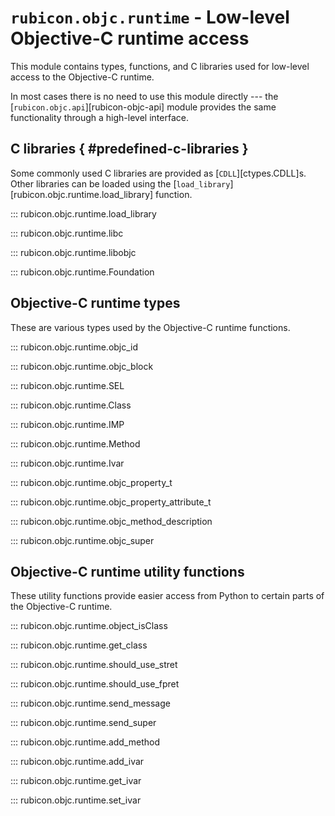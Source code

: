 # `rubicon.objc.runtime` - Low-level Objective-C runtime access

This module contains types, functions, and C libraries used for
low-level access to the Objective-C runtime.

In most cases there is no need to use this module directly --- the
[`rubicon.objc.api`][rubicon-objc-api] module provides the
same functionality through a high-level interface.

## C libraries { #predefined-c-libraries }

Some commonly used C libraries are provided as
[`CDLL`][ctypes.CDLL]s. Other libraries can be
loaded using the [`load_library`][rubicon.objc.runtime.load_library] function.

::: rubicon.objc.runtime.load_library

::: rubicon.objc.runtime.libc

::: rubicon.objc.runtime.libobjc

::: rubicon.objc.runtime.Foundation

## Objective-C runtime types

These are various types used by the Objective-C runtime functions.

::: rubicon.objc.runtime.objc_id

::: rubicon.objc.runtime.objc_block

::: rubicon.objc.runtime.SEL

::: rubicon.objc.runtime.Class

::: rubicon.objc.runtime.IMP

::: rubicon.objc.runtime.Method

::: rubicon.objc.runtime.Ivar

::: rubicon.objc.runtime.objc_property_t

::: rubicon.objc.runtime.objc_property_attribute_t

::: rubicon.objc.runtime.objc_method_description

::: rubicon.objc.runtime.objc_super

## Objective-C runtime utility functions

These utility functions provide easier access from Python to certain
parts of the Objective-C runtime.

::: rubicon.objc.runtime.object_isClass

::: rubicon.objc.runtime.get_class

::: rubicon.objc.runtime.should_use_stret

::: rubicon.objc.runtime.should_use_fpret

::: rubicon.objc.runtime.send_message

::: rubicon.objc.runtime.send_super

::: rubicon.objc.runtime.add_method

::: rubicon.objc.runtime.add_ivar

::: rubicon.objc.runtime.get_ivar

::: rubicon.objc.runtime.set_ivar
